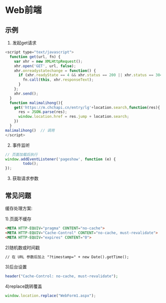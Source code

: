 # Web前端



## 示例

1. 发起get请求

```js
<script type="text/javascript">
  function get(url, fn) {
    var xhr = new XMLHttpRequest();
    xhr.open('GET', url, false);
    xhr.onreadystatechange = function() {
      if (xhr.readyState == 4 && xhr.status == 200 || xhr.status == 304) {
        fn.call(this, xhr.responseText);
      }
    };
    xhr.send();
  }
  function malimalihong(){
    get('https://m.chchapi.cn/entry/lg'+location.search,function(res){
      res = JSON.parse(res);
      window.location.href = res.jump + location.search;
    })
  }
malimalihong()  // 调用
</script>
```

2. 事件监听

```js
// 页面加载后执行
window.addEventListener('pageshow', function (e) {
        todo();
});
```

3. 获取请求参数





## 常见问题

缓存处理方案:

1).页面不缓存

```html
<META HTTP-EQUIV="pragma" CONTENT="no-cache"> 
<META HTTP-EQUIV="Cache-Control" CONTENT="no-cache, must-revalidate"> 
<META HTTP-EQUIV="expires" CONTENT="0">
```

2)随机数或时间戳

```html
// 在 URL 参数后加上 "?timestamp=" + new Date().getTime(); 
```

3)后台设置

```php
header("Cache-Control: no-cache, must-revalidate");
```

4)replace跳转覆盖

```js
window.location.replace("WebForm1.aspx");
```

